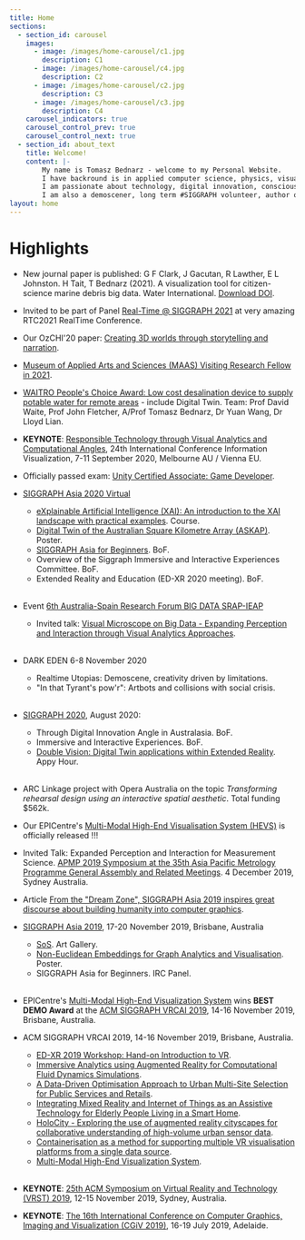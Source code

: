 ```yaml
---
title: Home
sections:
  - section_id: carousel
    images:
      - image: /images/home-carousel/c1.jpg
        description: C1
      - image: /images/home-carousel/c4.jpg
        description: C2
      - image: /images/home-carousel/c2.jpg
        description: C3
      - image: /images/home-carousel/c3.jpg
        description: C4
    carousel_indicators: true
    carousel_control_prev: true
    carousel_control_next: true
  - section_id: about_text
    title: Welcome!
    content: |-
        My name is Tomasz Bednarz - welcome to my Personal Website.
        I have backround is in applied computer science, physics, visualisation, computer graphics, HCI, simulation, modelling, CFD, games development, AI, computational platforms.
        I am passionate about technology, digital innovation, conscious change leadership, growth mindset, business management and development, future science and technology.
        I am also a demoscener, long term #SIGGRAPH volunteer, author of 100+ research publications, events organiser and artist-scientist.
layout: home
---
```


# Highlights 

- New journal paper is published: G F Clark, J Gacutan, R Lawther, E L Johnston. H Tait, T Bednarz (2021). A visualization tool for citizen-science marine debris big data. Water International. [Download DOI](https://doi.org/10.1080/02508060.2021.1888495).

- Invited to be part of Panel [Real-Time @ SIGGRAPH 2021](https://realtimeconference.com/program-april-2021/) at very amazing RTC2021 RealTime Conference.

- Our OzCHI'20 paper: [Creating 3D worlds through storytelling and narration](https://dl.acm.org/doi/10.1145/3441000.3441028).

- [Museum of Applied Arts and Sciences (MAAS) Visiting Research Fellow in 2021](https://maas.museum/).

- [WAITRO People's Choice Award: Low cost desalination device to supply potable water for remote areas](https://www.inside.unsw.edu.au/innovation-and-engagement/low-cost-desalination-device-supply-potable-water-remote-areas) - include Digital Twin. Team: Prof David Waite, Prof John Fletcher, A/Prof Tomasz Bednarz, Dr Yuan Wang, Dr Lloyd Lian.

- **KEYNOTE**: [Responsible Technology through Visual Analytics and Computational Angles](http://www.graphicslink.co.uk/IV2020/IV2020_progV12A_BookAbstractV12A.pdf), 24th International Conference Information Visualization, 7-11 September 2020, Melbourne AU / Vienna EU.

- Officially passed exam: [Unity Certified Associate: Game Developer](https://www.youracclaim.com/badges/a35a462e-805e-47cb-9161-ca703df83e79/public_url).

- [SIGGRAPH Asia 2020 Virtual](https://sa2020.siggraph.org/)
  - [eXplainable Artificial Intelligence (XAI): An introduction to the XAI landscape with practical examples](https://doi.org/10.1145/3415263.3419166). Course.
  - [Digital Twin of the Australian Square Kilometre Array (ASKAP)](https://doi.org/10.1145/3415264.3425462). Poster.
  - [SIGGRAPH Asia for Beginners](https://www.facebook.com/1637237733161220/videos/726708631590421). BoF.
  - Overview of the Siggraph Immersive and Interactive Experiences Committee. BoF.
  - Extended Reality and Education (ED-XR 2020 meeting). BoF.
  <br /><br />

- Event [6th Australia-Spain Research Forum BIG DATA SRAP-IEAP](https://srap-ieap.org/programa-completo-e-inscripcion-on-line-para-el-srap-ieap-forum-2020-big-data/)
  - Invited talk: [Visual Microscope on Big Data - Expanding Perception and Interaction through Visual Analytics Approaches](https://tomaszbednarz.net/#).
  <br /><br />

- DARK EDEN 6-8 November 2020
  - Realtime Utopias: Demoscene, creativity driven by limitations.
  - "In that Tyrant's pow'r": Artbots and collisions with social crisis.
  <br /><br />

- [SIGGRAPH 2020](https://s2020.siggraph.org/), August 2020:
  - Through Digital Innovation Angle in Australasia. BoF.
  - Immersive and Interactive Experiences. BoF.
  - [Double Vision: Digital Twin applications within Extended Reality](https://dl.acm.org/doi/abs/10.1145/3388529.3407313). Appy Hour.
  <br /><br />

- ARC Linkage project with Opera Australia on the topic *Transforming rehearsal design using an interactive spatial aesthetic*. Total funding $562k.

- Our EPICentre's [Multi-Modal High-End Visualisation System (HEVS)](http://epicentre.matters.today/hevs/) is officially released !!!

- Invited Talk: Expanded Perception and Interaction for Measurement Science. [APMP 2019 Symposium at the 35th Asia Pacific Metrology Programme General Assembly and Related Meetings](https://www.apmp2019.com.au/symposium/). 4 December 2019, Sydney Australia.

- Article [From the "Dream Zone", SIGGRAPH Asia 2019 inspires great discourse about building humanity into computer graphics](http://www.mynewsdesk.com/sg/pinpoint-pr/pressreleases/from-the-dream-zone-siggraph-asia-2019-inspires-great-discourse-about-building-humanity-into-computer-graphics-2947507).

- [SIGGRAPH Asia 2019](https://sa2019.siggraph.org/), 17-20 November 2019, Brisbane, Australia
  - [SoS](http://sa2019.conference-program.com/presentation/?id=artg_154&sess=sess136). Art Gallery.
  - [Non-Euclidean Embeddings for Graph Analytics and Visualisation](https://doi.org/10.1145/3355056.3364585). Poster.
  - SIGGRAPH Asia for Beginners. IRC Panel.
  <br /><br />

- EPICentre's [Multi-Modal High-End Visualization System](https://epicentre.matters.today/hevs) wins **BEST DEMO Award** at the [ACM SIGGRAPH VRCAI 2019](https://vrcai.siggraph.org/), 14-16 November 2019, Brisbane, Australia.

- ACM SIGGRAPH VRCAI 2019, 14-16 November 2019, Brisbane, Australia.
  - [ED-XR 2019 Workshop: Hand-on Introduction to VR](https://vrcai.siggraph.org/edxr/).
  - [Immersive Analytics using Augmented Reality for Computational Fluid Dynamics Simulations](https://doi.org/10.1145/3359997.3365735).
  - [A Data-Driven Optimisation Approach to Urban Multi-Site Selection for Public Services and Retails](https://doi.org/10.1145/3359997.3365686).
  - [Integrating Mixed Reality and Internet of Things as an Assistive Technology for Elderly People Living in a Smart Home](https://doi.org/10.1145/3359997.3365742).
  - [HoloCity - Exploring the use of augmented reality cityscapes for collaborative understanding of high-volume urban sensor data](https://doi.org/10.1145/3359997.3365734).
  - [Containerisation as a method for supporting multiple VR visualisation platforms from a single data source](https://doi.org/10.1145/3359997.3365732).
  - [Multi-Modal High-End Visualization System](https://doi.org/10.1145/3359997.3365731).
  <br /><br />

- **KEYNOTE**: [25th ACM Symposium on Virtual Reality and Technology (VRST) 2019](http://vrst.acm.org/vrst2019/#keynotes), 12-15 November 2019, Sydney, Australia.

- **KEYNOTE**: [The 16th International Conference on Computer Graphics, Imaging and Visualization (CGiV 2019)](http://www.graphicslink.co.uk/cgiv2019/), 16-19 July 2019, Adelaide.
